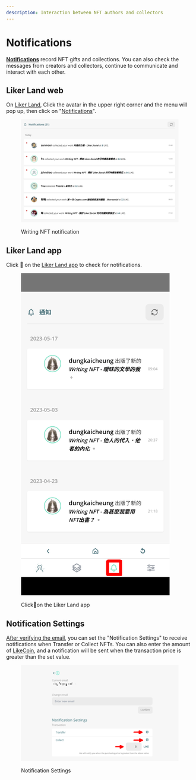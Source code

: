 ```yaml
---
description: Interaction between NFT authors and collectors
---
```


# Notifications

[**Notifications**](https://liker.land/en/notifications) record NFT gifts and collections. You can also check the messages from creators and collectors, continue to communicate and interact with each other.

## Liker Land web

On [Liker Land](https://liker.land/), Click the avatar in the upper right corner and the menu will pop up, then click on "[Notifications](https://liker.land/en/notifications)".

<figure><img src="../../../.gitbook/assets/notifications.png" alt=""><figcaption><p>Writing NFT notification</p></figcaption></figure>

## Liker Land app

Click :bell: on the [Liker Land app](../../../user-guide/liker-land/download.md) to check for notifications.

<figure><img src="../../../.gitbook/assets/Liker Land app Writing NFT 3-en.png" alt=""><figcaption><p>Click<span data-gb-custom-inline data-tag="emoji" data-code="1f514">🔔</span>on the Liker Land app</p></figcaption></figure>

## Notification Settings

[After verifying the email](follow-creators.md), you can set the "Notification Settings" to receive notifications when Transfer or Collect NFTs. You can also enter the amount of [LikeCoin](https://like.co/), and a notification will be sent when the transaction price is greater than the set value.

<figure><img src="../../../.gitbook/assets/notifications settings-en.png" alt=""><figcaption><p>Notification Settings</p></figcaption></figure>
